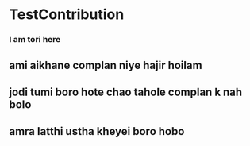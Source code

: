 # TestContribution

### I am tori here 


## ami aikhane complan niye hajir hoilam
## jodi tumi boro hote chao tahole complan k nah bolo
## amra latthi ustha kheyei boro hobo
